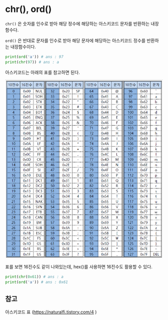 # chr(), ord()

`chr()` 은 숫자를 인수로 받아 해당 정수에 해당하는 아스키코드 문자를 반환하는 내장함수다.

`ord()` 은 반대로 문자를 인수로 받아 해당 문자에 해당하는 아스키코드 정수를 반환하는 내장함수이다.



```python
print(ord('a')) # ans : 97
print(chr(97)) # ans : a
```



아스키코드는 아래의 표를 참고하면 된다.



![아스키코드](img/아스키코드.png)



표를 보면 16진수도 같이 나와있는데, hex()를 사용하면 16진수도 활용할 수 있다.

```python
print(chr(0x61)) # ans : a
print(ord('a')) # ans : 0x61
```







## 참고



아스키코드 표 (https://naturalfi.tistory.com/4 )